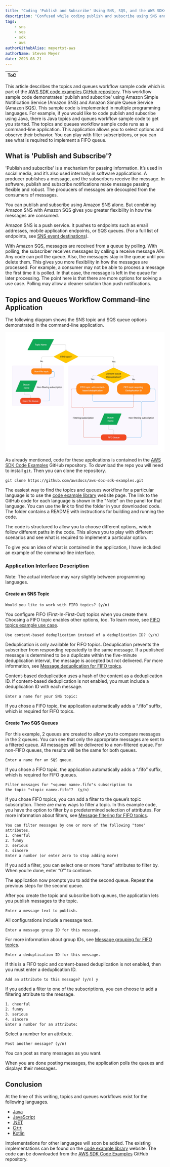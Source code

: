 ```yaml
---
title: "Coding 'Publish and Subscribe' Using SNS, SQS, and the AWS SDKs"
description: "Confused while coding publish and subscribe using SNS and SQS? AWS Console tutorials help, but they lack the specifics of sample code. Here we acquaint you with the topics and queues workflow code examples, part of the AWS SDK code examples repository."
tags:
    - sns
    - sqs
    - sdk
    - aws
authorGithubAlias: meyertst-aws
authorName: Steven Meyer
date: 2023-08-21
---
```


| ToC |
|-----|

This article describes the topics and queues workflow sample code which is part of the [AWS SDK code examples GitHub repository](https://github.com/awsdocs/aws-doc-sdk-examples). This workflow sample code demonstrates 'publish and subscribe' using Amazon Simple Notification Service (Amazon SNS) and Amazon Simple Queue Service (Amazon SQS). This sample code is implemented in multiple programming languages. For example, if you would like to code publish and subscribe using Java, there is Java topics and queues workflow sample code to get you started. The topics and queues workflow sample code runs as a command-line application. This application allows you to select options and observe their behavior. You can play with filter subscriptions, or you can see what is required to implement a FIFO queue.

## What is 'Publish and Subscribe'?

'Publish and subscribe' is a mechanism for passing information. It’s used in social media, and it’s also used internally in software applications. A producer publishes a message, and the subscribers receive the message. In software, publish and subscribe notifications make message passing flexible and robust. The producers of messages are decoupled from the consumers of messages.

You can publish and subscribe using Amazon SNS alone. But combining Amazon SNS with Amazon SQS gives you greater flexibility in how the messages are consumed.

Amazon SNS is a push service. It pushes to endpoints such as email addresses, mobile application endpoints, or SQS queues. (For a full list of endpoints, see [SNS event destinations](https://docs.aws.amazon.com/sns/latest/dg/sns-event-destinations.html?sc_channel=el&sc_campaign=posts&sc_geo=mult&sc_country=mult&sc_outcome=acq&sc_content=topics-and-queues-workflow-with-sdks)). 

With Amazon SQS, messages are received from a queue by polling. With polling, the subscriber receives messages by calling a receive message API. Any code can poll the queue. Also, the messages stay in the queue until you delete them. This gives you more flexibility in how the messages are processed. For example, a consumer may not be able to process a message the first time it is polled. In that case, the message is left in the queue for later processing. The point here is that there are more options for solving a use case. Polling may allow a cleaner solution than push notifications.

## Topics and Queues Workflow Command-line Application 

The following diagram shows the SNS topic and SQS queue options demonstrated in the command-line application.

![Flow diagram of the topics and queues options](images/fifo_topics_diagram.jpg)

As already mentioned, code for these applications is contained in the [AWS SDK Code Examples](https://github.com/awsdocs/aws-doc-sdk-examples) GitHub repository. To download the repo you will need to install `git`. Then you can clone the repository.

```
git clone https://github.com/awsdocs/aws-doc-sdk-examples.git
```

The easiest way to find the topics and queues workflow for a particular language is to use the [code example library](https://docs.aws.amazon.com/code-library/latest/ug/sns_example_sqs_Scenario_TopicsAndQueues_section.html?sc_channel=el&sc_campaign=posts&sc_geo=mult&sc_country=mult&sc_outcome=acq&sc_content=topics-and-queues-workflow-with-sdks) website page. The link to the GitHub code for each language is shown in the "Note" on the panel for that language. You can use the link to find the folder in your downloaded code. The folder contains a README with instructions for building and running the code.

The code is structured to allow you to choose different options, which follow different paths in the code. This allows you to play with different scenarios and see what is required to implement a particular option. 

To give you an idea of what is contained in the application, I have included an example of the command-line interface.

### Application Interface Description

Note: The actual interface may vary slightly between programming languages. 

#### Create an SNS Topic

```
Would you like to work with FIFO topics? (y/n) 
```

You configure FIFO (First-In-First-Out) topics when you create them. Choosing a FIFO topic enables other options, too. To learn more, see [FIFO topics example use case](https://docs.aws.amazon.com/sns/latest/dg/fifo-example-use-case.html?sc_channel=el&sc_campaign=posts&sc_geo=mult&sc_country=mult&sc_outcome=acq&sc_content=topics-and-queues-workflow-with-sdks).

```
Use content-based deduplication instead of a deduplication ID? (y/n)
```

Deduplication is only available for FIFO topics. Deduplication prevents the subscriber from responding repeatedly to the same message. If a published message is determined to be a duplicate within the five-minute deduplication interval, the message is accepted but not delivered. For more information, see [Message deduplication for FIFO topics](https://docs.aws.amazon.com/sns/latest/dg/fifo-message-dedup.html?sc_channel=el&sc_campaign=posts&sc_geo=mult&sc_country=mult&sc_outcome=acq&sc_content=topics-and-queues-workflow-with-sdks).

Content-based deduplication uses a hash of the content as a deduplication ID. If content-based deduplication is not enabled, you must include a deduplication ID with each message.

```
Enter a name for your SNS topic:
```

If you chose a FIFO topic, the application automatically adds a “.fifo” suffix, which is required for FIFO topics.

#### Create Two SQS Queues

For this example, 2 queues are created to allow you to compare messages in the 2 queues. You can see that only the appropriate messages are sent to a filtered queue. All messages will be delivered to a non-filtered queue. For non-FIFO queues, the results will be the same for both queues.

```
Enter a name for an SQS queue.
```

If you chose a FIFO topic, the application automatically adds a “.fifo” suffix, which is required for FIFO queues.

```
Filter messages for "<queue name>.fifo"s subscription to 
the topic "<topic name>.fifo"?  (y/n)
```

If you chose FIFO topics, you can add a filter to the queue’s topic subscription. There are many ways to filter a topic. In this example code, you have the option to filter by a predetermined selection of attributes. For more information about filters, see [Message filtering for FIFO topics](https://docs.aws.amazon.com/sns/latest/dg/fifo-message-filtering.html).

```
You can filter messages by one or more of the following "tone" attributes.
1. cheerful
2. funny
3. serious
4. sincere
Enter a number (or enter zero to stop adding more)
```

If you add a filter, you can select one or more “tone” attributes to filter by. When you’re done, enter “0’” to continue.

The application now prompts you to add the second queue. Repeat the previous steps for the second queue.

After you create the topic and subscribe both queues, the application lets you publish messages to the topic.

```
Enter a message text to publish.
```

All configurations include a message text.

```
Enter a message group ID for this message.
```

For more information about group IDs, see [Message grouping for FIFO topics](https://docs.aws.amazon.com/sns/latest/dg/fifo-message-grouping.html?sc_channel=el&sc_campaign=posts&sc_geo=mult&sc_country=mult&sc_outcome=acq&sc_content=topics-and-queues-workflow-with-sdks).

```
Enter a deduplication ID for this message.
```

If this is a FIFO topic and content-based deduplication is not enabled, then you must enter a deduplication ID. 

```
Add an attribute to this message? (y/n) y
```

If you added a filter to one of the subscriptions, you can choose to add a filtering attribute to the message.

```
1. cheerful
2. funny
3. serious
4. sincere
Enter a number for an attribute: 
```

Select a number for an attribute.

```
Post another message? (y/n)
```

You can post as many messages as you want.

When you are done posting messages, the application polls the queues and displays their messages.

## Conclusion

At the time of this writing, topics and queues workflows exist for the following languages.
* [Java](https://github.com/awsdocs/aws-doc-sdk-examples/tree/main/javav2/usecases/topics_and_queues)
* [JavaScript](https://github.com/awsdocs/aws-doc-sdk-examples/tree/main/javascriptv3/example_code/cross-services/wkflw-topics-queues)
* [.NET](https://github.com/awsdocs/aws-doc-sdk-examples/tree/main/dotnetv3/cross-service/TopicsAndQueues)
* [C++](https://github.com/awsdocs/aws-doc-sdk-examples/tree/main/cpp/example_code/cross-service/topics_and_queues)
* [Kotlin](https://github.com/awsdocs/aws-doc-sdk-examples/tree/main/kotlin/usecases/topics_and_queues)


Implementations for other languages will soon be added. The existing implementations can be found on the [code example library](https://docs.aws.amazon.com/code-library/latest/ug/sns_example_sqs_Scenario_TopicsAndQueues_section.html?sc_channel=el&sc_campaign=posts&sc_geo=mult&sc_country=mult&sc_outcome=acq&sc_content=topics-and-queues-workflow-with-sdks) website. The code can be downloaded from the [AWS SDK Code Examples](https://github.com/awsdocs/aws-doc-sdk-examples) GitHub repository.
